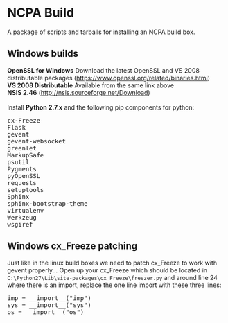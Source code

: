 NCPA Build
=========

A package of scripts and tarballs for installing an NCPA build box.


Windows builds
---------
**OpenSSL for Windows** Download the latest OpenSSL and VS 2008 distributable packages (https://www.openssl.org/related/binaries.html)
<br>
**VS 2008 Distributable** Available from the same link above
<br>
**NSIS 2.46** (http://nsis.sourceforge.net/Download)
<br></br>
Install **Python 2.7.x** and the following pip components for python:
<pre>
cx-Freeze
Flask
gevent
gevent-websocket
greenlet
MarkupSafe
psutil
Pygments
pyOpenSSL
requests
setuptools
Sphinx
sphinx-bootstrap-theme
virtualenv
Werkzeug
wsgiref
</pre>

Windows cx_Freeze patching
--------
Just like in the linux build boxes we need to patch cx_Freeze to work with gevent properly... Open up your cx_Freeze which should be located in <code>C:\Python27\Lib\site-packages\cx_Freeze\freezer.py</code> and around line 24 where there is an import, replace the one line import with these three lines:

<pre>
imp = __import__("imp")
sys = __import__("sys")
os = __import__("os")
</pre>
